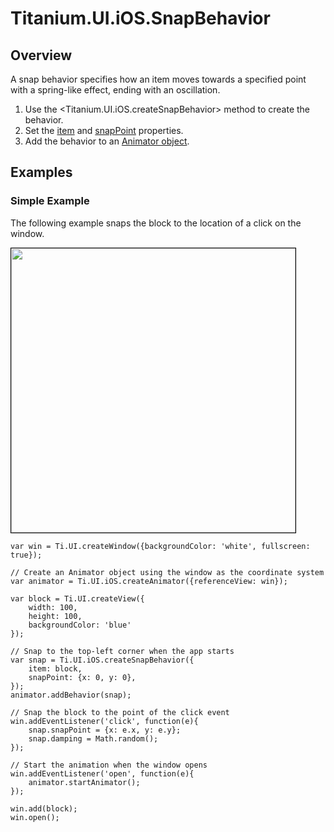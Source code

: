 # Titanium.UI.iOS.SnapBehavior

<ProxySummary/>

## Overview

A snap behavior specifies how an item moves towards a specified point with a spring-like
effect, ending with an oscillation.

  1. Use the <Titanium.UI.iOS.createSnapBehavior> method to create the behavior.
  2. Set the [item](Titanium.UI.iOS.SnapBehavior.item) and
     [snapPoint](Titanium.UI.iOS.SnapBehavior.snapPoint) properties.
  3. Add the behavior to an [Animator object](Titanium.UI.iOS.Animator).

## Examples

### Simple Example

The following example snaps the block to the location of a click on the window.

<img src="images/animator/snapbehavior.gif" height="455" style="border:1px solid black"/>

    var win = Ti.UI.createWindow({backgroundColor: 'white', fullscreen: true});
    
    // Create an Animator object using the window as the coordinate system
    var animator = Ti.UI.iOS.createAnimator({referenceView: win});

    var block = Ti.UI.createView({
        width: 100,
        height: 100,
        backgroundColor: 'blue'
    });

    // Snap to the top-left corner when the app starts
    var snap = Ti.UI.iOS.createSnapBehavior({
        item: block,
        snapPoint: {x: 0, y: 0},
    });
    animator.addBehavior(snap);

    // Snap the block to the point of the click event
    win.addEventListener('click', function(e){
        snap.snapPoint = {x: e.x, y: e.y};
        snap.damping = Math.random();
    });

    // Start the animation when the window opens
    win.addEventListener('open', function(e){
        animator.startAnimator();
    });

    win.add(block);
    win.open();

<ApiDocs/>
